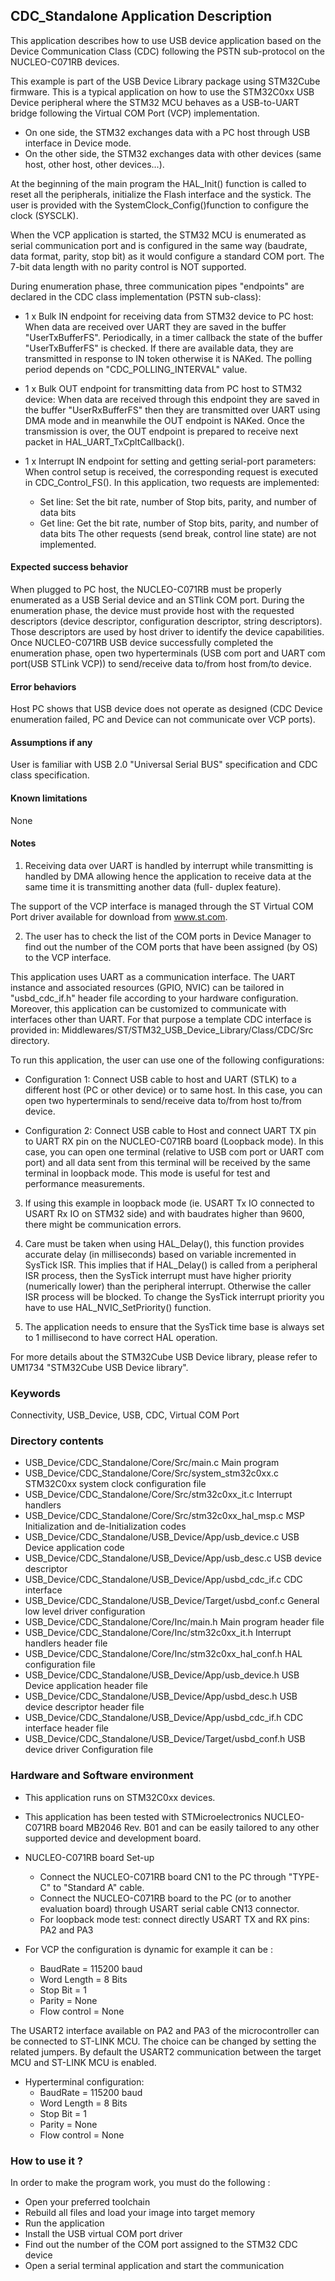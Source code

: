 ## CDC_Standalone Application Description

This application describes how to use USB device application based on the Device
Communication Class (CDC) following the PSTN sub-protocol on the NUCLEO-C071RB devices.

This example is part of the USB Device Library package using STM32Cube firmware.
This is a typical application on how to use the STM32C0xx USB Device peripheral where the STM32 MCU
behaves as a USB-to-UART bridge following the Virtual COM Port (VCP) implementation.
 - On one side, the STM32 exchanges data with a PC host through USB interface in Device mode.
 - On the other side, the STM32 exchanges data with other devices (same host, other host,
   other devices...).

At the beginning of the main program the HAL_Init() function is called to reset
all the peripherals, initialize the Flash interface and the systick. The user is
provided with the SystemClock_Config()function to configure the clock (SYSCLK).

When the VCP application is started, the STM32 MCU is enumerated as serial communication port and is
configured in the same way (baudrate, data format, parity, stop bit) as it would configure a standard
COM port. The 7-bit data length with no parity control is NOT supported.

During enumeration phase, three communication pipes "endpoints" are declared in the CDC class
implementation (PSTN sub-class):
 - 1 x Bulk IN endpoint for receiving data from STM32 device to PC host:
   When data are received over UART they are saved in the buffer "UserTxBufferFS". Periodically, in a
   timer callback the state of the buffer "UserTxBufferFS" is checked. If there are available data, they
   are transmitted in response to IN token otherwise it is NAKed.
   The polling period depends on "CDC_POLLING_INTERVAL" value.

 - 1 x Bulk OUT endpoint for transmitting data from PC host to STM32 device:
   When data are received through this endpoint they are saved in the buffer "UserRxBufferFS" then they
   are transmitted over UART using DMA mode and in meanwhile the OUT endpoint is NAKed.
   Once the transmission is over, the OUT endpoint is prepared to receive next packet in
   HAL_UART_TxCpltCallback().

 - 1 x Interrupt IN endpoint for setting and getting serial-port parameters:
   When control setup is received, the corresponding request is executed in CDC_Control_FS().
   In this application, two requests are implemented:
    - Set line: Set the bit rate, number of Stop bits, parity, and number of data bits
    - Get line: Get the bit rate, number of Stop bits, parity, and number of data bits
   The other requests (send break, control line state) are not implemented.

#### <b>Expected success behavior</b>

When plugged to PC host, the NUCLEO-C071RB must be properly enumerated as a USB Serial device and an STlink COM port.
During the enumeration phase, the device must provide host with the requested descriptors (device descriptor, configuration descriptor, string descriptors).
Those descriptors are used by host driver to identify the device capabilities. Once NUCLEO-C071RB USB device successfully completed the enumeration phase,
open two hyperterminals (USB com port and UART com port(USB STLink VCP)) to send/receive data to/from host from/to device.

#### <b>Error behaviors</b>

Host PC shows that USB device does not operate as designed (CDC Device enumeration failed, PC and Device can not communicate over VCP ports).

#### <b>Assumptions if any</b>

User is familiar with USB 2.0 "Universal Serial BUS" specification and CDC class specification.

#### <b>Known limitations</b>

None

#### Notes

 1. Receiving data over UART is handled by interrupt while transmitting is handled by DMA allowing
      hence the application to receive data at the same time it is transmitting another data (full-
      duplex feature).

The support of the VCP interface is managed through the ST Virtual COM Port driver available for
download from www.st.com.

 2. The user has to check the list of the COM ports in Device Manager to find out the number of the
      COM ports that have been assigned (by OS) to the VCP interface.

This application uses UART as a communication interface. The UART instance and associated resources
(GPIO, NVIC) can be tailored in "usbd_cdc_if.h" header file according to your hardware
configuration. Moreover, this application can be customized to communicate with interfaces other than UART.
For that purpose a template CDC interface is provided in:
Middlewares/ST/STM32_USB_Device_Library/Class/CDC/Src directory.


To run this application, the user can use one of the following configurations:

 - Configuration 1:
   Connect USB cable to host and UART (STLK) to a different host (PC or other device) or to same host.
   In this case, you can open two hyperterminals to send/receive data to/from host to/from device.

 - Configuration 2:
   Connect USB cable to Host and connect UART TX pin to UART RX pin on the NUCLEO-C071RB board
   (Loopback mode). In this case, you can open one terminal (relative to USB com port or UART com port)
   and all data sent from this terminal will be received by the same terminal in loopback mode.
   This mode is useful for test and performance measurements.

 3. If using this example in loopback mode (ie. USART Tx IO connected to USART Rx IO on STM32 side)
and with baudrates higher than 9600, there might be communication errors.

 4. Care must be taken when using HAL_Delay(), this function provides accurate delay (in milliseconds)
      based on variable incremented in SysTick ISR. This implies that if HAL_Delay() is called from
      a peripheral ISR process, then the SysTick interrupt must have higher priority (numerically lower)
      than the peripheral interrupt. Otherwise the caller ISR process will be blocked.
      To change the SysTick interrupt priority you have to use HAL_NVIC_SetPriority() function.

 5. The application needs to ensure that the SysTick time base is always set to 1 millisecond
      to have correct HAL operation.

For more details about the STM32Cube USB Device library, please refer to UM1734
"STM32Cube USB Device library".

### Keywords

Connectivity, USB_Device, USB, CDC, Virtual COM Port

### Directory contents


  - USB_Device/CDC_Standalone/Core/Src/main.c                           Main program
  - USB_Device/CDC_Standalone/Core/Src/system_stm32c0xx.c               STM32C0xx system clock configuration file
  - USB_Device/CDC_Standalone/Core/Src/stm32c0xx_it.c                   Interrupt handlers
  - USB_Device/CDC_Standalone/Core/Src/stm32c0xx_hal_msp.c              MSP Initialization and de-Initialization codes
  - USB_Device/CDC_Standalone/USB_Device/App/usb_device.c               USB Device application code
  - USB_Device/CDC_Standalone/USB_Device/App/usb_desc.c                 USB device descriptor
  - USB_Device/CDC_Standalone/USB_Device/App/usbd_cdc_if.c              CDC interface
  - USB_Device/CDC_Standalone/USB_Device/Target/usbd_conf.c             General low level driver configuration
  - USB_Device/CDC_Standalone/Core/Inc/main.h                           Main program header file
  - USB_Device/CDC_Standalone/Core/Inc/stm32c0xx_it.h                   Interrupt handlers header file
  - USB_Device/CDC_Standalone/Core/Inc/stm32c0xx_hal_conf.h             HAL configuration file
  - USB_Device/CDC_Standalone/USB_Device/App/usb_device.h               USB Device application header file
  - USB_Device/CDC_Standalone/USB_Device/App/usbd_desc.h                USB device descriptor header file
  - USB_Device/CDC_Standalone/USB_Device/App/usbd_cdc_if.h              CDC interface header file
  - USB_Device/CDC_Standalone/USB_Device/Target/usbd_conf.h             USB device driver Configuration file


### Hardware and Software environment

  - This application runs on STM32C0xx devices.

  - This application has been tested with STMicroelectronics NUCLEO-C071RB board MB2046 Rev. B01
    and can be easily tailored to any other supported device and development board.

  - NUCLEO-C071RB board Set-up
    - Connect the NUCLEO-C071RB board CN1 to the PC through "TYPE-C" to "Standard A" cable.
    - Connect the NUCLEO-C071RB board to the PC (or to another evaluation board) through USART
      serial cable CN13 connector.
    - For loopback mode test: connect directly USART TX and RX pins:
      PA2 and PA3
  - For VCP the configuration is dynamic for example it can be :
    - BaudRate = 115200 baud
    - Word Length = 8 Bits
    - Stop Bit = 1
    - Parity = None
    - Flow control = None

 The USART2 interface available on PA2 and PA3 of the microcontroller can be
  connected to ST-LINK MCU. The choice can be changed by setting the related jumpers.
  By default the USART2  communication between the target MCU and ST-LINK MCU is enabled.

  - Hyperterminal configuration:
    - BaudRate = 115200 baud
    - Word Length = 8 Bits
    - Stop Bit = 1
    - Parity = None
    - Flow control = None


### How to use it ?

In order to make the program work, you must do the following :
 - Open your preferred toolchain
 - Rebuild all files and load your image into target memory
 - Run the application
 - Install the USB virtual COM port driver
 - Find out the number of the COM port assigned to the STM32 CDC device
 - Open a serial terminal application and start the communication
